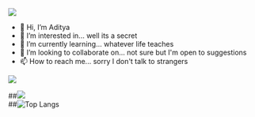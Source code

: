 <div><img src="https://c.tenor.com/RvMZMiTblfQAAAAM/oh-hey-oh-hey-there.gif"/></div>
 
- 👋 Hi, I’m Aditya
- 👀 I’m interested in... well its a secret
- 🌱 I’m currently learning... whatever life teaches
- 💞️ I’m looking to collaborate on... not sure but I'm open to suggestions
- 📫 How to reach me... sorry I don't talk to strangers

<div align="center"><img src="https://github-readme-stats.vercel.app/api?username=imAdityaSatya&count_private=true&theme=city_lights&hide_border=true" align="left" /></div>  
<br/>  

##![](https://github-readme-stats.vercel.app/api?username=Raviruler&theme=city_lights&show_icons=true) <br>
##![Top Langs](https://github-readme-stats.vercel.app/api/top-langs/?username=Raviruler&layout=compact&langs_count=8&theme=city_lights)
 

<!---
imAdityaSatya/imAdityaSatya is a ✨ special ✨ repository because its `README.md` (this file) appears on your GitHub profile.
You can click the Preview link to take a look at your changes.
--->
